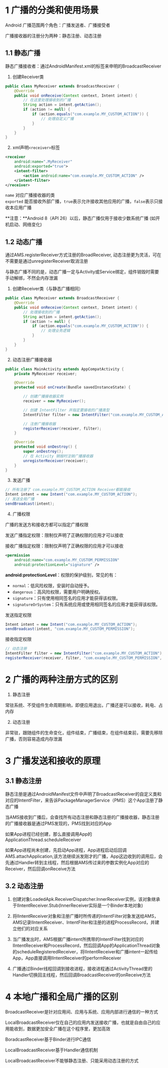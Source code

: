 # 1 广播的分类和使用场景

Android 广播范围两个角色：广播发送者、广播接受者  

广播接收器的注册分为两种：静态注册、动态注册  

## 1.1 静态广播

静态广播接收者：通过AndroidManifest.xml的标签来申明的BroadcastReceiver  

1. 创建Receiver类
```java
public class MyReceiver extends BroadcastReceiver {
    @Override
    public void onReceive(Context context, Intent intent) {
        // 在这里处理接收到的广播
        String action = intent.getAction();
        if (action != null) {
            if (action.equals("com.example.MY_CUSTOM_ACTION")) {
                // 处理自定义广播
            }
        }
    }
}

```
2. xml声明`<receiver>`标签
```xml
<receiver
    android:name=".MyReceiver"
    android:exported="true">
    <intent-filter>
        <action android:name="com.example.MY_CUSTOM_ACTION" />
    </intent-filter>
</receiver>
```

`name` 对应广播接收器的类  
`exported` 能否接收外部广播，`true`表示允许接收其他应用的广播，`false`表示只接收本应用广播    

**注意：**Android 8（API 26）以后，静态广播仅用于接收少数系统广播  (如开机启动、网络变化)

## 1.2 动态广播

通过AMS.registerReceiver方式注册的BroadReceiver, 动态注册更为灵活，可在不需要是通过unregisterReceiver取消注册  

与静态广播不同的是，动态广播一定与Activity或Service绑定，组件销毁时需要手动解绑，不然会内存泄漏  

1. 创建Receiver类（与静态广播相同） 

```java
public class MyReceiver extends BroadcastReceiver {
    @Override
    public void onReceive(Context context, Intent intent) {
        // 处理接收到的广播
        String action = intent.getAction();
        if (action != null) {
            if (action.equals("com.example.MY_CUSTOM_ACTION")) {
                // 处理业务逻辑
            }
        }
    }
}
```

2. 动态注册广播接收器

```java
public class MainActivity extends AppCompatActivity {
    private MyReceiver receiver;

    @Override
    protected void onCreate(Bundle savedInstanceState) {

        // 创建广播接收器实例
        receiver = new MyReceiver();

        // 创建 IntentFilter 并指定要接收的广播类型
        IntentFilter filter = new IntentFilter("com.example.MY_CUSTOM_ACTION");

        // 注册广播接收器
        registerReceiver(receiver, filter);
    }

    @Override
    protected void onDestroy() {
        super.onDestroy();
        // 在 Activity 销毁时注销广播接收器
        unregisterReceiver(receiver);
    }
}
```

3. 发送广播  
```java
// 所有注册了 com.example.MY_CUSTOM_ACTION Receiver都能接收
Intent intent = new Intent("com.example.MY_CUSTOM_ACTION");
// 发送全局广播
sendBroadcast(intent);

```

4. 广播权限  

广播的发送方和接收方都可以指定广播权限  

发送广播指定权限：限制仅声明了正确权限的应用才可以接收  

接收广播指定权限：限制仅声明了正确权限的应用才可以接收  

```xml
<permission
    android:name="com.example.MY_CUSTOM_PERMISSION"
    android:protectionLevel="signature" />
```

​**android:protectionLevel**：权限的保护级别，常见的有：  
- `normal`：低风险权限，安装时自动授予。  
- `dangerous`：高风险权限，需要用户明确授权。  
- `signature`：只有使用相同签名的应用才能获得该权限。  
- `signatureOrSystem`：只有系统应用或使用相同签名的应用才能获得该权限。  

发送指定权限
```java
Intent intent = new Intent("com.example.MY_CUSTOM_ACTION");
sendBroadcast(intent, "com.example.MY_CUSTOM_PERMISSION");
```
接收指定权限  
```java
// 动态注册
IntentFilter filter = new IntentFilter("com.example.MY_CUSTOM_ACTION");
registerReceiver(receiver, filter, "com.example.MY_CUSTOM_PERMISSION", null);
```

# 2 广播的两种注册方式的区别

1. 静态注册  

常驻系统、不受组件生命周期影响，即便应用退出，广播还是可以接收，耗电、占内存  

2. 动态注册  

非常驻，跟随组件的生命变化，组件结束，广播结束，在组件结束前，需要先移除广播，否则容易造成内存泄漏  

# 3 广播发送和接收的原理  

## 3.1 静态注册  

静态注册是通过AndroidManifest文件中声明了BroadcastReceiver的自定义类和对应的IntentFilter，来告诉PackageManagerService（PMS）这个App注册了静态广播  

当AMS接收到广播后，会查找所有动态注册和静态注册的广播接收器，静态注册的广播接收器是通过PMS发现的，PMS找到对应的App  

如果App进程已经创建，那么直接调用App的ApplicationThread.scheduleReceiver  

如果App进程尚未创建，先启动App进程，App进程启动后回调AMS.attachApplication,该方法继续派发刚才的广播，App这边收到的调用后，会先通过Handler转到主线程，然后根据AMS传过来的参数实例化App对应的Receiver，然后回调onReceive方法  

## 3.2 动态注册  

1. 创建对象LoadedApk.ReceiverDispatcher.InnerReceiver实例，该对象继承于IIntentReceiver.Stub(InnerReceiver实际是一个Binder本地对象)  

2. 将IIntentReceiver对象和注册广播时所传递的IntentFilter对象发送给AMS，AMS记录IIntentReceiver、IntentFilter和注册的进程ProcessRecord，并建立他们的对应关系  

3. 当广播发出时，AMS根据广播intent所携带的IntentFilter找到对应的IIntentReceiver和ProcessRecord，然后回调App的ApplicationThread对象的scheduleRegisteredReceiver，将IIntentReceiver和广播intent一起传给App，App直接调用IIntentReceiver的performReceiver  

4. 广播通过Binder线程回调到接收进程，接收进程通过ActivityThread里的Handler切换回主线程，然后回调BroadcastReceiver的onReceive方法  

# 4 本地广播和全局广播的区别

BroadcastReceiver是针对应用间、应用与系统、应用内部进行通信的一种方式    

LocalBroadcastReceiver仅在自己的应用内发送接收广播，也就是自由自己的应用能收到，数据更加安全广播在这个程序里，更加高效  

BoradcastReceiver基于Binder进行IPC通信  

LocalBroadcastReceiver基于Handler通信机制  

LocalBroadcastReceiver不能够静态注册、只能采用动态注册的方式

